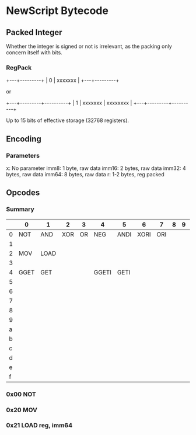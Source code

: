 # NewScript Bytecode

## Packed Integer

Whether the integer is signed or not is irrelevant, as the packing only concern itself with bits.

### RegPack

+---+---------+
| 0 | xxxxxxx |
+---+---------+

or

+---+---------+----------+
| 1 | xxxxxxx | xxxxxxxx |
+---+---------+----------+

Up to 15 bits of effective storage (32768 registers).

## Encoding

### Parameters

x:      No parameter
imm8:   1 byte, raw data
imm16:  2 bytes, raw data
imm32:  4 bytes, raw data
imm64:  8 bytes, raw data
r:      1-2 bytes, reg packed

## Opcodes

### Summary

|   |   0   |   1   |   2   |   3   |   4   |   5   |   6   |   7   |   8   |   9   |   a   |   b   |   c   |   d   |   e   |   f   |
|---|-------|-------|-------|-------|-------|-------|-------|-------|-------|-------|-------|-------|-------|-------|-------|-------|
| 0 |  NOT  |  AND  |  XOR  |  OR   |  NEG  | ANDI  | XORI  |  ORI  |       |       |       |       |       |       |       |       |
| 1 |       |       |       |       |       |       |       |       |       |       |       |       |       |       |       |       |
| 2 |  MOV  | LOAD  |       |       |       |       |       |       |       |       |       |       |       |       |       |       |
| 3 |       |       |       |       |       |       |       |       |       |       |       |       |       |       |       |       |
| 4 | GGET  |  GET  |       |       | GGETI | GETI  |       |       |       |       |       |       |       |       |       |       |
| 5 |       |       |       |       |       |       |       |       |       |       |       |       |       |       |       |       |
| 6 |       |       |       |       |       |       |       |       |       |       |       |       |       |       |       |       |
| 7 |       |       |       |       |       |       |       |       |       |       |       |       |       |       |       |       |
| 8 |       |       |       |       |       |       |       |       |       |       |       |       |       |       |       |       |
| 9 |       |       |       |       |       |       |       |       |       |       |       |       |       |       |       |       |
| a |       |       |       |       |       |       |       |       |       |       |       |       |       |       |       |       |
| b |       |       |       |       |       |       |       |       |       |       |       |       |       |       |       |       |
| c |       |       |       |       |       |       |       |       |       |       |       |       |       |       |       |       |
| d |       |       |       |       |       |       |       |       |       |       |       |       |       |       |       |       |
| e |       |       |       |       |       |       |       |       |       |       |       |       |       |       |       |       |
| f |       |       |       |       |       |       |       |       |       |       |       |       |       |       |       |       |

### 0x00 NOT

### 0x20 MOV

### 0x21 LOAD reg, imm64



